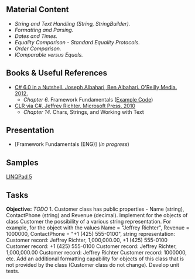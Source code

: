 ## Material Content 
- *String and Text Handling (String, StringBuilder).*
- *Formatting and Parsing.*
- *Dates and Times.*
- *Equality Comparison - Standard Equality Protocols.*
- *Order Comparison.*
- *IComparable versus Equals.*

## Books & Useful References 
- [C# 6.0 in a Nutshell. Joseph Albahari, Ben Albahari. O'Reilly Media. 2012.](http://shop.oreilly.com/product/0636920040323.do)
   - *Chapter 6.* Framework Fundamentals ([Example Code](http://www.albahari.com/nutshell/ch06.aspx))
- [CLR via C#. Jeffrey Richter. Microsoft Press. 2010](https://www.goodreads.com/book/show/7121415-clr-via-c)
   - *Chapter 14.* Chars, Strings, and Working with Text

## Presentation 
- [Framework Fundamentals (ENG)] (*in progress*)

## Samples 
[LINQPad 5](https://github.com/EPM-RD-NETLAB/.NET-Framework-modules/tree/master/M7.%20Framework%20Fundamentals/Samples/LINQPad)

## Tasks  
**Objective:** *TODO*
    1. Customer class has public properties - Name (string), ContactPhone (string) and Revenue (decimal). Implement for the objects of class Customer the possibility of a various string representation. For example, for the object with the values Name = "Jeffrey Richter", Revenue = 1000000, ContactPhone = "+1 (425) 555-0100", string representation:
    Customer record: Jeffrey Richter, 1,000,000.00, +1 (425) 555-0100
    Customer record: +1 (425) 555-0100
    Customer record: Jeffrey Richter, 1,000,000.00
    Customer record: Jeffrey Richter
    Customer record: 1000000, etc.
Add an additional formatting capability for objects of this class that is not provided by the class (Customer class do not change). Develop unit tests.
